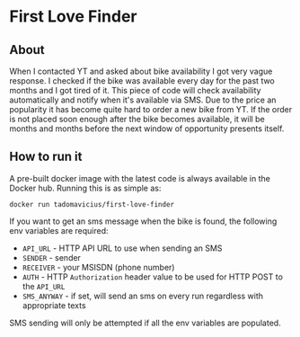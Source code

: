 # First Love Finder

## About

When I contacted YT and asked about bike availability I got very vague response. 
I checked if the bike was available every day for the past two months and I got tired of it. This piece of code will check availability automatically and notify when it's available via SMS. Due to the price an popularity it has become quite hard to order a new bike from YT. 
If the order is not placed soon enough after the bike becomes available, it will be months and months before the next window of opportunity presents itself. 

## How to run it
A pre-built docker image with the latest code is always available in the Docker hub. Running this is as simple as:

`docker run tadomavicius/first-love-finder`

If you want to get an sms message when the bike is found, the following env variables are required:
* `API_URL` - HTTP API URL to use when sending an SMS
* `SENDER` - sender
* `RECEIVER` - your MSISDN (phone number)
* `AUTH` - HTTP `Authorization` header value to be used for HTTP POST to the `API_URL`
* `SMS_ANYWAY` - if set, will send an sms on every run regardless with appropriate texts

SMS sending will only be attempted if all the env variables are populated.
